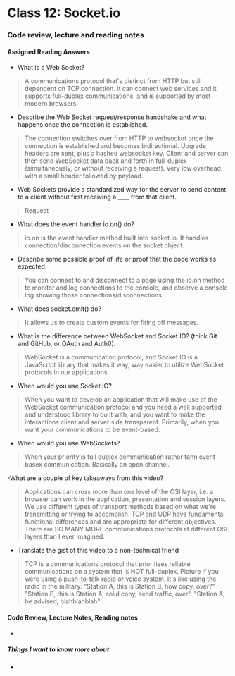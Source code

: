 # Class 12: Socket.io

### Code review, lecture and reading notes


#### Assigned Reading Answers

- What is a Web Socket?

> A communications protocol that's distinct from HTTP but still dependent on TCP connection.  It can connect web services and it supports full-duplex communications, and is supported by most modern browsers.

- Describe the Web Socket request/response handshake and what happens once the connection is established.

> The connection switches over from HTTP to websocket once the connection is established and becomes bidirectional.  Upgrade headers are sent, plus a hashed websocket key.  Client and server can then send WebSocket data back and forth in full-duplex (simultaneously, or without receiving a request).  Very low overhead, with a small header followed by payload.  

- Web Sockets provide a standardized way for the server to send content to a client without first receiving a ____ from that client.

> Request

- What does the event handler io.on() do?

> io.on is the event handler method built into socket.io.  It handles connection/disconnection events on the socket object.

- Describe some possible proof of life or proof that the code works as expected.

> You can connect to and disconnect to a page using the io.on method to monitor and log connections to the console, and observe a console log showing those connections/disconnections.  

- What does socket.emit() do?

> It allows us to create custom events for firing off messages.

- What is the difference between WebSocket and Socket.IO? (think Git and GitHub, or OAuth and Auth0).

> WebSocket is a communication protocol, and Socket.IO is a JavaScript library that makes it way, way easier to utilize WebSocket protocols in our applications. 

- When would you use Socket.IO?

> When you want to develop an application that will make use of the WebSocket communication protocol and you need a well supported and understood library to do it with, and you want to make the interactions client and server side transparent.  Primarily, when you want your communications to be event-based.

- When would you use WebSockets?

> When your priority is full duplex communication rather tahn event basex communication.  Basically an open channel.

-What are a couple of key takeaways from this video?

> Applications can cross more than one level of the OSI layer, i.e. a browser can work in the application, presentation and session layers.  We use different types of transport methods based on what we're transmitting or trying to accomplish.  TCP and UDP have fundamental functional differences and are appropriate for different objectives.  There are SO MANY MORE communications protocols at different OSI layers than I ever imagined.

- Translate the gist of this video to a non-technical friend

> TCP is a communications protocol that prioritizes reliable communications on a system that is NOT full-duplex.  Picture if you were using a push-to-talk radio or voice system.  It's like using the radio in the military: "Station A, this is Station B, how copy, over?"  "Station B, this is Station A, solid copy, send traffic, over". "Station A, be advised, blahblahblah"


#### Code Review, Lecture Notes, Reading notes

- 

##### Things I want to know more about

- 